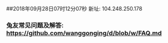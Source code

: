 ##2018年09月28日07时12分07秒 新址: 104.248.250.178
### 兔友常见问题及解答: https://github.com/wanggonging/d/blob/w/FAQ.md
